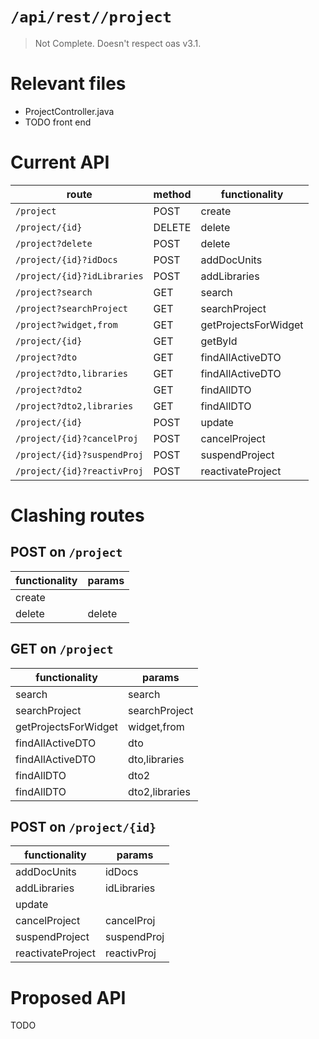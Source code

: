 # `/api/rest//project`
> Not Complete.
> Doesn't respect oas v3.1.

# Relevant files
- ProjectController.java
- TODO front end

# Current API
|route|method|functionality|
|-|-|-|
|`/project`|POST|create|
|`/project/{id}`|DELETE|delete|
|`/project?delete`|POST|delete|
|`/project/{id}?idDocs`|POST|addDocUnits|
|`/project/{id}?idLibraries`|POST|addLibraries|
|`/project?search`|GET|search|
|`/project?searchProject`|GET|searchProject|
|`/project?widget,from`|GET|getProjectsForWidget|
|`/project/{id}`|GET|getById|
|`/project?dto`|GET|findAllActiveDTO|
|`/project?dto,libraries`|GET|findAllActiveDTO|
|`/project?dto2`|GET|findAllDTO|
|`/project?dto2,libraries`|GET|findAllDTO|
|`/project/{id}`|POST|update|
|`/project/{id}?cancelProj`|POST|cancelProject|
|`/project/{id}?suspendProj`|POST|suspendProject|
|`/project/{id}?reactivProj`|POST|reactivateProject|

# Clashing routes

## POST on `/project`
|functionality|params|
|-|-|
|create||
|delete|delete|

## GET on `/project`
|functionality|params|
|-|-|
|search|search|
|searchProject|searchProject|
|getProjectsForWidget|widget,from|
|findAllActiveDTO|dto|
|findAllActiveDTO|dto,libraries|
|findAllDTO|dto2|
|findAllDTO|dto2,libraries|

## POST on `/project/{id}`
|functionality|params|
|-|-|
|addDocUnits|idDocs|
|addLibraries|idLibraries|
|update||
|cancelProject|cancelProj|
|suspendProject|suspendProj|
|reactivateProject|reactivProj|

# Proposed API
TODO